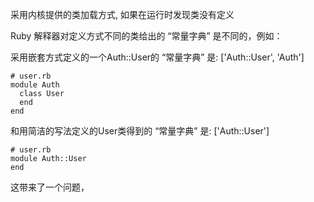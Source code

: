 采用内核提供的类加载方式, 如果在运行时发现类没有定义

Ruby 解释器对定义方式不同的类给出的 “常量字典” 是不同的，例如：

采用嵌套方式定义的一个Auth::User的 “常量字典” 是: ['Auth::User', 'Auth']

```
# user.rb
module Auth
  class User
  end
end
```

和用简洁的写法定义的User类得到的 “常量字典” 是: ['Auth::User']

```
# user.rb 
module Auth::User
end
```

这带来了一个问题，
